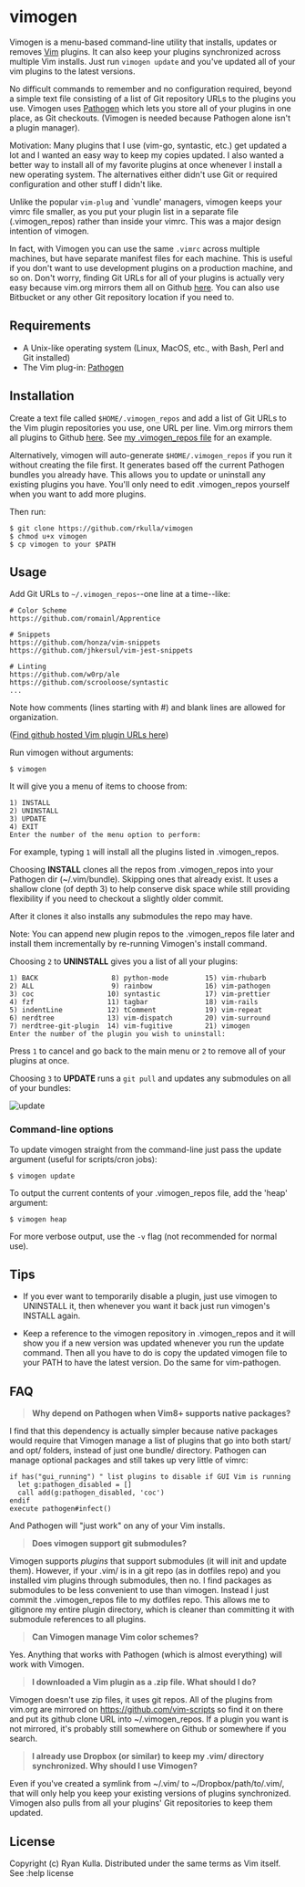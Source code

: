 # vimogen

Vimogen is a menu-based command-line utility that installs, updates or removes <a href="http://www.vim.org/">Vim</a> plugins. It can also keep your plugins synchronized across multiple Vim installs. Just run `vimogen update` and you've updated all of your vim plugins to the latest versions.

No difficult commands to remember and no configuration required, beyond a simple text file consisting of a list of Git repository URLs to the plugins you use. Vimogen uses <a href="https://github.com/tpope/vim-pathogen/">Pathogen</a> which lets you store all of your plugins in one place, as Git checkouts. (Vimogen is needed because Pathogen alone isn't a plugin manager).

Motivation: Many plugins that I use (vim-go, syntastic, etc.) get updated a lot and I wanted an easy way to keep my copies updated. I also wanted a better way to install all of my favorite plugins at once whenever I install a new operating system. The alternatives either didn't use Git or required configuration and other stuff I didn't like. 

Unlike the popular `vim-plug` and `vundle' managers, vimogen keeps your vimrc file smaller, as you put your plugin list in a separate file (.vimogen_repos) rather than inside your vimrc. This was a major design intention of vimogen.

In fact, with Vimogen you can use the same `.vimrc` across multiple machines, but have separate manifest files for each machine. This is useful if you don't want to use development plugins on a production machine, and so on.  Don't worry, finding Git URLs for all of your plugins is actually very easy because vim.org mirrors them all on Github <a href="https://github.com/vim-scripts">here</a>.  You can also use Bitbucket or any other Git repository location if you need to.

## Requirements

* A Unix-like operating system (Linux, MacOS, etc., with Bash, Perl and Git installed)
* The Vim plug-in: [Pathogen](https://github.com/tpope/vim-pathogen/ "Pathogen")

## Installation

Create a text file called `$HOME/.vimogen_repos` and add a list of Git URLs to the Vim plugin repositories you use, one URL per line. Vim.org mirrors them all plugins to Github <a href="https://github.com/vim-scripts">here</a>. See [my .vimogen_repos file](https://github.com/rkulla/vimrc/blob/master/.vimogen_repos) for an example.

Alternatively, vimogen will auto-generate `$HOME/.vimogen_repos` if you run it without creating the file first. It generates based off the current Pathogen bundles you already have. This allows you to update or uninstall any existing plugins you have. You'll only need to edit .vimogen_repos yourself when you want to add more plugins.

Then run:

    $ git clone https://github.com/rkulla/vimogen
    $ chmod u+x vimogen
    $ cp vimogen to your $PATH

## Usage

Add Git URLs to `~/.vimogen_repos`--one line at a time--like:

    # Color Scheme
    https://github.com/romainl/Apprentice
    
    # Snippets
    https://github.com/honza/vim-snippets
    https://github.com/jhkersul/vim-jest-snippets

    # Linting
    https://github.com/w0rp/ale
    https://github.com/scrooloose/syntastic
    ...

Note how comments (lines starting with #) and blank lines are allowed for organization.

(<a href="https://github.com/vim-scripts">Find github hosted Vim plugin URLs here</a>)

Run vimogen without arguments:

    $ vimogen

It will give you a menu of items to choose from:

    1) INSTALL
    2) UNINSTALL
    3) UPDATE
    4) EXIT
    Enter the number of the menu option to perform:

For example, typing `1` will install all the plugins listed in .vimogen_repos.

Choosing __INSTALL__ clones all the repos from .vimogen_repos into your Pathogen dir (~/.vim/bundle).
Skipping ones that already exist.  It uses a shallow clone (of depth 3) to help conserve disk space while still
providing flexibility if you need to checkout a slightly older commit.

After it clones it also installs any submodules the repo may have.

Note: You can append new plugin repos to the .vimogen_repos file later and install them incrementally by re-running Vimogen's install command.

Choosing `2` to __UNINSTALL__ gives you a list of all your plugins:

    1) BACK                  8) python-mode         15) vim-rhubarb
    2) ALL                   9) rainbow             16) vim-pathogen
    3) coc                  10) syntastic           17) vim-prettier
    4) fzf                  11) tagbar              18) vim-rails
    5) indentLine           12) tComment            19) vim-repeat
    6) nerdtree             13) vim-dispatch        20) vim-surround
    7) nerdtree-git-plugin  14) vim-fugitive        21) vimogen
    Enter the number of the plugin you wish to uninstall:

Press `1` to cancel and go back to the main menu or `2` to remove all of your plugins at once.
    
Choosing `3` to __UPDATE__ runs a `git pull` and updates any submodules on all of your bundles:

![update](https://cloud.githubusercontent.com/assets/244283/17818417/5505c364-65f8-11e6-8dfc-0797c96cd06b.png)

### Command-line options

To update vimogen straight from the command-line just pass the update argument (useful for scripts/cron jobs):

    $ vimogen update

To output the current contents of your .vimogen_repos file, add the 'heap' argument:

    $ vimogen heap

For more verbose output, use the `-v` flag (not recommended for normal use).

## Tips

- If you ever want to temporarily disable a plugin, just use vimogen to UNINSTALL it, 
then whenever you want it back just run vimogen's INSTALL again.

- Keep a reference to the vimogen repository in .vimogen_repos and it will show you
if a new version was updated whenever you run the update command. Then all you have to do is
copy the updated vimogen file to your PATH to have the latest version. Do the same for
vim-pathogen.

## FAQ

> __Why depend on Pathogen when Vim8+ supports native packages?__

  I find that this dependency is actually simpler because native packages would require that
  Vimogen manage a list of plugins that go into both start/ and opt/ folders, instead of just one
  bundle/ directory. Pathogen can manage optional packages and still takes up very little of vimrc:

    if has("gui_running") " list plugins to disable if GUI Vim is running
      let g:pathogen_disabled = []
      call add(g:pathogen_disabled, 'coc')
    endif
    execute pathogen#infect() 

  And Pathogen will "just work" on any of your Vim installs.

> __Does vimogen support git submodules?__

  Vimogen supports _plugins_ that support submodules (it will init and update them).
  However, if your .vim/ is in a git repo (as in dotfiles repo) and you installed vim plugins through
  submodules, then no. I find packages as submodules to be less convenient to use than vimogen.
  Instead I just commit the .vimogen_repos file to my dotfiles repo.  This allows me to gitignore my
  entire plugin directory, which is cleaner than committing it with submodule references to all plugins.

> __Can Vimogen manage Vim color schemes?__

Yes. Anything that works with Pathogen (which is almost everything)
will work with Vimogen.

> __I downloaded a Vim plugin as a .zip file. What should I do?__

Vimogen doesn't use zip files, it uses git repos. All of
the plugins from vim.org are mirrored on https://github.com/vim-scripts so
find it on there and put its github clone URL into ~/.vimogen_repos. If
a plugin you want is not mirrored, it's probably still somewhere on Github
or somewhere if you search.

> __I already use Dropbox (or similar) to keep my .vim/ directory synchronized. 
Why should I use Vimogen?__

Even if you've created a symlink from ~/.vim/ to ~/Dropbox/path/to/.vim/, that
will only help you keep your existing versions of plugins synchronized. Vimogen 
also pulls from all your plugins' Git repositories to keep them updated.

## License

Copyright (c) Ryan Kulla. Distributed under the same terms as Vim itself. See :help license
